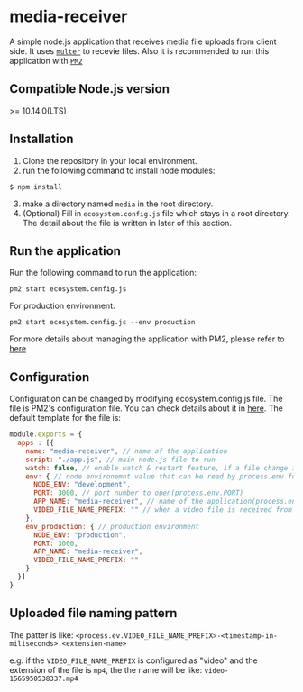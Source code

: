 # media-receiver
A simple node.js application that receives media file uploads from client side. It uses [`multer`](https://github.com/expressjs/multer) to recevie files. Also it is recommended to run this application with [`PM2`](http://pm2.keymetrics.io/)

## Compatible Node.js version
\>= 10.14.0(LTS)

## Installation
1. Clone the repository in your local environment.
2. run the following command to install node modules: 
```
$ npm install
```
3. make a directory named `media` in the root directory.
4. (Optional) Fill in `ecosystem.config.js` file which stays in a root directory. The detail about the file is written in later of this section.

## Run the application
Run the following command to run the application:
```
pm2 start ecosystem.config.js
```
For production environment:
```
pm2 start ecosystem.config.js --env production
```
For more details about managing the application with PM2, please refer to [here](http://pm2.keymetrics.io/)

## Configuration
Configuration can be changed by modifying ecosystem.config.js file. The file is PM2's configuration file. You can check details about it in [here](http://pm2.keymetrics.io/docs/usage/application-declaration/). The default template for the file is:
```javascript
module.exports = {
  apps : [{
    name: "media-receiver", // name of the application
    script: "./app.js", // main node.js file to run
    watch: false, // enable watch & restart feature, if a file change in the folder or subfolder, your app will get reloaded 
    env: { // node environemnt value that can be read by process.env for development environment
      NODE_ENV: "development",
      PORT: 3000, // port number to open(process.env.PORT)
      APP_NAME: "media-receiver", // name of the application(process.env.APP_NAME)
      VIDEO_FILE_NAME_PREFIX: "" // when a video file is received from the client, it will be named with this value.
    },
    env_production: { // production environment
      NODE_ENV: "production",
      PORT: 3000,
      APP_NAME: "media-receiver",
      VIDEO_FILE_NAME_PREFIX: ""
    }
  }]
}
```

## Uploaded file naming pattern
The patter is like:
`<process.ev.VIDEO_FILE_NAME_PREFIX>-<timestamp-in-miliseconds>.<extension-name>`

e.g. if the `VIDEO_FILE_NAME_PREFIX` is configured as "video" and the extension of the file is `mp4`, the the name will be like: `video-1565950538337.mp4`